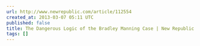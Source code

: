 ```yaml
---
url: http://www.newrepublic.com/article/112554
created_at: 2013-03-07 05:11 UTC
published: false
title: The Dangerous Logic of the Bradley Manning Case | New Republic
tags: []
---
```



